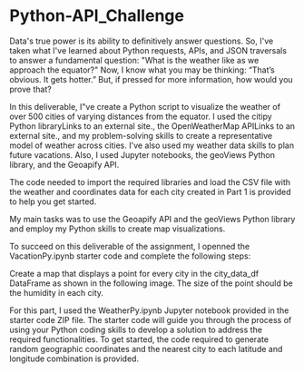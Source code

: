 # Python-API_Challenge
Data's true power is its ability to definitively answer questions. So, I've taken what I've learned about Python requests, APIs, and JSON traversals to answer a fundamental question: "What is the weather like as we approach the equator?"
Now, I know what you may be thinking: “That’s obvious. It gets hotter.” But, if pressed for more information, how would you prove that?

In this deliverable, I"ve create a Python script to visualize the weather of over 500 cities of varying distances from the equator. I used the citipy Python libraryLinks to an external site., the OpenWeatherMap APILinks to an external site., and my problem-solving skills to create a representative model of weather across cities. I've also used my weather data skills to plan future vacations. Also, I used Jupyter notebooks, the geoViews Python library, and the Geoapify API.

The code needed to import the required libraries and load the CSV file with the weather and coordinates data for each city created in Part 1 is provided to help you get started.

My main tasks was to use the Geoapify API and the geoViews Python library and employ my Python skills to create map visualizations.

To succeed on this deliverable of the assignment, I openned the VacationPy.ipynb starter code and complete the following steps:

Create a map that displays a point for every city in the city_data_df DataFrame as shown in the following image. The size of the point should be the humidity in each city.

For this part, I used the WeatherPy.ipynb Jupyter notebook provided in the starter code ZIP file. The starter code will guide you through the process of using your Python coding skills to develop a solution to address the required functionalities. To get started, the code required to generate random geographic coordinates and the nearest city to each latitude and longitude combination is provided.
